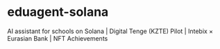 # eduagent-solana
AI assistant for schools on Solana | Digital Tenge (KZTE) Pilot | Intebix × Eurasian Bank | NFT Achievements
